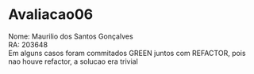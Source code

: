 # Avaliacao06
Nome: Maurilio dos Santos Gonçalves<br> 
RA: 203648 <br>
Em alguns casos foram commitados GREEN juntos com REFACTOR, pois nao houve refactor, a solucao era trivial
